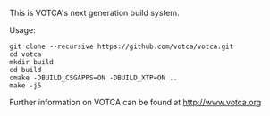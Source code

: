 This is VOTCA's next generation build system. 

Usage:
```
git clone --recursive https://github.com/votca/votca.git
cd votca
mkdir build
cd build
cmake -DBUILD_CSGAPPS=ON -DBUILD_XTP=ON ..
make -j5
```

Further information on VOTCA can be found at http://www.votca.org
